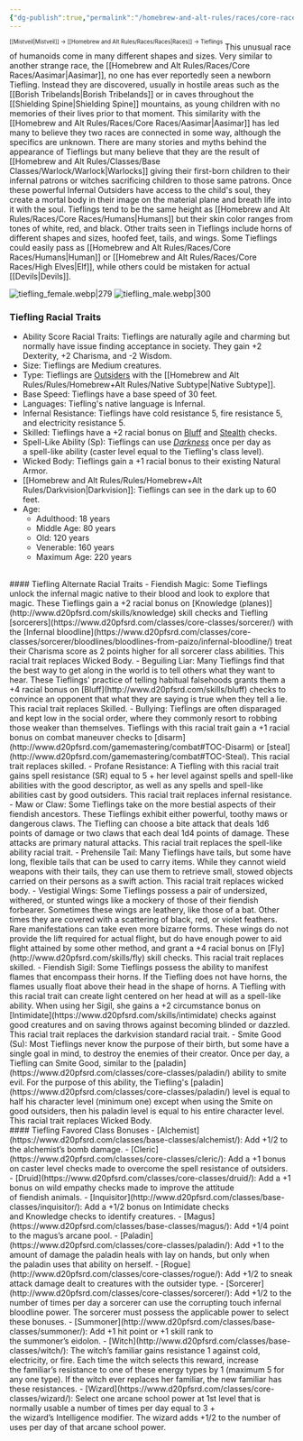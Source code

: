 ```yaml
---
{"dg-publish":true,"permalink":"/homebrew-and-alt-rules/races/core-races/tieflings/"}
---
```


<sup><sup>[[Mistveil\|Mistveil]] → [[Homebrew and Alt Rules/Races/Races\|Races]] → Tieflings</sup></sup>
This unusual race of humanoids come in many different shapes and sizes. Very similar to another strange race, the [[Homebrew and Alt Rules/Races/Core Races/Aasimar\|Aasimar]], no one has ever reportedly seen a newborn Tiefling. Instead they are discovered, usually in hostile areas such as the [[Borish Tribelands\|Borish Tribelands]] or in caves throughout the [[Shielding Spine\|Shielding Spine]] mountains, as young children with no memories of their lives prior to that moment. This similarity with the [[Homebrew and Alt Rules/Races/Core Races/Aasimar\|Aasimar]] has led many to believe they two races are connected in some way, although the specifics are unknown. There are many stories and myths behind the appearance of Tieflings but many believe that they are the result of [[Homebrew and Alt Rules/Classes/Base Classes/Warlock/Warlock\|Warlocks]] giving their first-born children to their infernal patrons or witches sacrificing children to those same patrons. Once these powerful Infernal Outsiders have access to the child's soul, they create a mortal body in their image on the material plane and breath life into it with the soul. Tieflings tend to be the same height as [[Homebrew and Alt Rules/Races/Core Races/Humans\|Humans]] but their skin color ranges from tones of white, red, and black. Other traits seen in Tieflings include horns of different shapes and sizes, hoofed feet, tails, and wings. Some Tieflings could easily pass as [[Homebrew and Alt Rules/Races/Core Races/Humans\|Human]] or [[Homebrew and Alt Rules/Races/Core Races/High Elves\|Elf]], while others could be mistaken for actual [[Devils\|Devils]]. 

![tiefling_female.webp|279](/img/user/Attachments/tiefling_female.webp) ![tiefling_male.webp|300](/img/user/Attachments/tiefling_male.webp)

### Tiefling Racial Traits
- Ability Score Racial Traits: Tieflings are naturally agile and charming but normally have issue finding acceptance in society. They gain +2 Dexterity, +2 Charisma, and -2 Wisdom.
- Size: Tieflings are Medium creatures.
- Type: Tieflings are [Outsiders](https://www.d20pfsrd.com/bestiary/rules-for-monsters/creature-types/#TOC-Outsider) with the [[Homebrew and Alt Rules/Rules/Homebrew+Alt Rules/Native Subtype\|Native Subtype]].
- Base Speed: Tieflings have a base speed of 30 feet.
- Languages: Tiefling's native language is Infernal.
- Infernal Resistance: Tieflings have cold resistance 5, fire resistance 5, and electricity resistance 5.
- Skilled: Tieflings have a +2 racial bonus on [Bluff](http://www.d20pfsrd.com/skills/bluff) and [Stealth](http://www.d20pfsrd.com/skills/stealth) checks.
- Spell-Like Ability (Sp): Tieflings can use [*Darkness*](http://www.d20pfsrd.com/magic/all-spells/d/darkness) once per day as a spell-like ability (caster level equal to the Tiefling's class level).
- Wicked Body: Tieflings gain a +1 racial bonus to their existing Natural Armor.
- [[Homebrew and Alt Rules/Rules/Homebrew+Alt Rules/Darkvision\|Darkvision]]: Tieflings can see in the dark up to 60 feet.
- Age:
    - Adulthood: 18 years
    - Middle Age: 80 years
    - Old: 120 years
    - Venerable: 160 years
    - Maximum Age: 220 years
<br>
#### Tiefling Alternate Racial Traits
- Fiendish Magic: Some Tieflings unlock the infernal magic native to their blood and look to explore that magic. These Tieflings gain a +2 racial bonus on [Knowledge (planes)](http://www.d20pfsrd.com/skills/knowledge) skill checks and Tiefling [sorcerers](https://www.d20pfsrd.com/classes/core-classes/sorcerer/) with the [Infernal bloodline](https://www.d20pfsrd.com/classes/core-classes/sorcerer/bloodlines/bloodlines-from-paizo/infernal-bloodline/) treat their Charisma score as 2 points higher for all sorcerer class abilities. This racial trait replaces Wicked Body.
- Beguiling Liar: Many Tieflings find that the best way to get along in the world is to tell others what they want to hear. These Tieflings' practice of telling habitual falsehoods grants them a +4 racial bonus on [Bluff](http://www.d20pfsrd.com/skills/bluff) checks to convince an opponent that what they are saying is true when they tell a lie. This racial trait replaces Skilled.
- Bullying: Tieflings are often disparaged and kept low in the social order, where they commonly resort to robbing those weaker than themselves. Tieflings with this racial trait gain a +1 racial bonus on combat maneuver checks to [disarm](http://www.d20pfsrd.com/gamemastering/combat#TOC-Disarm) or [steal](http://www.d20pfsrd.com/gamemastering/combat#TOC-Steal). This racial trait replaces skilled.
- Profane Resistance: A Tiefling with this racial trait gains spell resistance (SR) equal to 5 + her level against spells and spell-like abilities with the good descriptor, as well as any spells and spell-like abilities cast by good outsiders. This racial trait replaces infernal resistance.
- Maw or Claw: Some Tieflings take on the more bestial aspects of their fiendish ancestors. These Tieflings exhibit either powerful, toothy maws or dangerous claws. The Tiefling can choose a bite attack that deals 1d6 points of damage or two claws that each deal 1d4 points of damage. These attacks are primary natural attacks. This racial trait replaces the spell-like ability racial trait.
- Prehensile Tail: Many Tieflings have tails, but some have long, flexible tails that can be used to carry items. While they cannot wield weapons with their tails, they can use them to retrieve small, stowed objects carried on their persons as a swift action. This racial trait replaces wicked body.
- Vestigial Wings: Some Tieflings possess a pair of undersized, withered, or stunted wings like a mockery of those of their fiendish forbearer. Sometimes these wings are leathery, like those of a bat. Other times they are covered with a scattering of black, red, or violet feathers. Rare manifestations can take even more bizarre forms. These wings do not provide the lift required for actual flight, but do have enough power to aid flight attained by some other method, and grant a +4 racial bonus on [Fly](http://www.d20pfsrd.com/skills/fly) skill checks. This racial trait replaces skilled.
- Fiendish Sigil: Some Tieflings possess the ability to manifest flames that encompass their horns. If the Tiefling does not have horns, the flames usually float above their head in the shape of horns. A Tiefling with this racial trait can create light centered on her head at will as a spell-like ability. When using her Sigil, she gains a +2 circumstance bonus on [Intimidate](https://www.d20pfsrd.com/skills/intimidate) checks against good creatures and on saving throws against becoming blinded or dazzled. This racial trait replaces the darkvision standard racial trait.
- Smite Good (Su): Most Tieflings never know the purpose of their birth, but some have a single goal in mind, to destroy the enemies of their creator. Once per day, a Tiefling can Smite Good, similar to the [paladin](https://www.d20pfsrd.com/classes/core-classes/paladin/) ability to smite evil. For the purpose of this ability, the Tiefling's [paladin](https://www.d20pfsrd.com/classes/core-classes/paladin/) level is equal to half his character level (minimum one) except when using the Smite on good outsiders, then his paladin level is equal to his entire character level. This racial trait replaces Wicked Body.
<br>
#### Tiefling Favored Class Bonuses
- [Alchemist](https://www.d20pfsrd.com/classes/base-classes/alchemist/): Add +1/2 to the alchemist’s bomb damage.
- [Cleric](https://www.d20pfsrd.com/classes/core-classes/cleric/): Add a +1 bonus on caster level checks made to overcome the spell resistance of outsiders.
- [Druid](https://www.d20pfsrd.com/classes/core-classes/druid/): Add a +1 bonus on wild empathy checks made to improve the attitude of fiendish animals.
- [Inquisitor](http://www.d20pfsrd.com/classes/base-classes/inquisitor/): Add a +1/2 bonus on Intimidate checks and Knowledge checks to identify creatures.
- [Magus](https://www.d20pfsrd.com/classes/base-classes/magus/): Add +1/4 point to the magus’s arcane pool.
- [Paladin](https://www.d20pfsrd.com/classes/core-classes/paladin/): Add +1 to the amount of damage the paladin heals with lay on hands, but only when the paladin uses that ability on herself.
- [Rogue](http://www.d20pfsrd.com/classes/core-classes/rogue/): Add +1/2 to sneak attack damage dealt to creatures with the outsider type.
- [Sorcerer](http://www.d20pfsrd.com/classes/core-classes/sorcerer/): Add +1/2 to the number of times per day a sorcerer can use the corrupting touch infernal bloodline power. The sorcerer must possess the applicable power to select these bonuses.
- [Summoner](http://www.d20pfsrd.com/classes/base-classes/summoner/): Add +1 hit point or +1 skill rank to the summoner’s eidolon.
- [Witch](http://www.d20pfsrd.com/classes/base-classes/witch/): The witch’s familiar gains resistance 1 against cold, electricity, or fire. Each time the witch selects this reward, increase the familiar’s resistance to one of these energy types by 1 (maximum 5 for any one type). If the witch ever replaces her familiar, the new familiar has these resistances.
- [Wizard](https://www.d20pfsrd.com/classes/core-classes/wizard/): Select one arcane school power at 1st level that is normally usable a number of times per day equal to 3 + the wizard’s Intelligence modifier. The wizard adds +1/2 to the number of uses per day of that arcane school power.